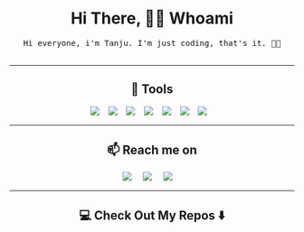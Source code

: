 <!--
--->  

<h1 align="center">Hi There, 👨‍💻 Whoami</h1>

<p align="center">
  <samp>Hi everyone, i'm Tanju. I'm just coding, that's it. 🕺🏻
  </samp>
  <br> <br>
</p>

<hr>

<h2 align="center"> 🔭 Tools</h2>
<p align="center">
  <img src="https://img.shields.io/badge/HTML5-2300D9FF?style=for-the-badge&logo=html5&logoColor=white&color=black"/>&nbsp;&nbsp;&nbsp;
      <img src="https://img.shields.io/badge/C%23-2300D9FF?style=for-the-badge&logo=csharp&logoColor=white&color=black"/>&nbsp;&nbsp;&nbsp;
    <img src="https://img.shields.io/badge/.NET-2300D9FF?style=for-the-badge&logo=.net&logoColor=white&color=black"/>&nbsp;&nbsp;&nbsp;
        <img src="https://img.shields.io/badge/MSSQL-2300D9FF?style=for-the-badge&logo=microsoftsqlserver&logoColor=white&color=black"/>&nbsp;&nbsp;&nbsp;
    <img src="https://img.shields.io/badge/JAVASCRIPT-2300D9FF?style=for-the-badge&logo=javascript&logoColor=white&color=black"/>&nbsp;&nbsp;&nbsp;
        <img src="https://img.shields.io/badge/ORACLE-2300D9FF?style=for-the-badge&logo=oracle&logoColor=white&color=black"/>&nbsp;&nbsp;&nbsp;
        <img src="https://img.shields.io/badge/ANDROID%20STUDIO-2300D9FF?style=for-the-badge&logo=androidstudio&logoColor=white&color=black"/>&nbsp;&nbsp;&nbsp;        


</p>

<hr>

<h2  align="center">📫 Reach me on</h2>
<p align="center">
  <a target="_blank"href="https://www.linkedin.com/in/%D0%B2%D0%B8%D1%82%D0%B0%D0%BB%D0%B8%D0%B9-%D1%80%D0%B5%D0%B4%D1%8C%D0%BA%D0%B0-391220205/"><img src="https://img.shields.io/badge/linkedin-%230077B5.svg?&style=for-the-badge&logo=linkedin&logoColor=white" /></a>&nbsp;&nbsp;&nbsp;&nbsp;
  <a target="_blank"href="https://twitter.com/vi_dev0"><img src="https://img.shields.io/badge/twitter-%231DA1F2.svg?&style=for-the-badge&logo=twitter&logoColor=white" /></a>&nbsp;&nbsp;&nbsp;&nbsp;
  <a href="mailto:vitalii.redka.dev@gmail.com?subject=Hello%20Vi,%20From%20Github"><img src="https://img.shields.io/badge/gmail-%23D14836.svg?&style=for-the-badge&logo=gmail&logoColor=white" /></a>&nbsp;&nbsp;&nbsp;&nbsp;
</p>

<hr>

<h2  align="center">💻 Check Out My Repos ⬇️ </h2>

